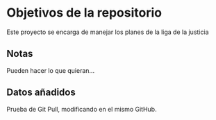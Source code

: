 # Objetivos de la repositorio

Este proyecto se encarga de manejar los planes de la liga de la justicia


## Notas
Pueden hacer lo que quieran...

## Datos añadidos
Prueba de Git Pull, modificando en el mismo GitHub.
